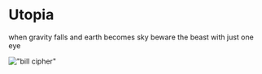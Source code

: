 # Utopia

when gravity falls and earth becomes sky beware the beast with just one eye

!["bill cipher"](https://aidentimothypowell.github.io/C8RtUInXcAAngVJ.jpg)
